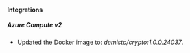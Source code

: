 #### Integrations
##### Azure Compute v2
- Updated the Docker image to: *demisto/crypto:1.0.0.24037*.
